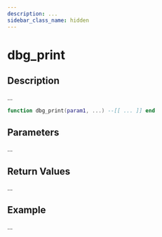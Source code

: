 ```yaml
---
description: ...
sidebar_class_name: hidden
---
```


# dbg_print

## Description

...

```lua
function dbg_print(param1, ...) --[[ ... ]] end
```

## Parameters

...

## Return Values

...

## Example

...

